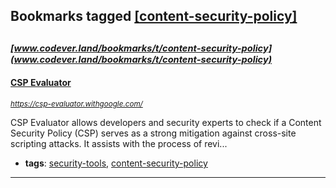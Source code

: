 ## Bookmarks tagged [[content-security-policy]](https://www.codever.land/search?q=[content-security-policy])

_<sup><sup>[www.codever.land/bookmarks/t/content-security-policy](www.codever.land/bookmarks/t/content-security-policy)</sup></sup>_
---
#### [CSP Evaluator](https://csp-evaluator.withgoogle.com/)
_<sup>https://csp-evaluator.withgoogle.com/</sup>_

CSP Evaluator allows developers and security experts to check if a Content Security Policy (CSP) serves as a strong mitigation against cross-site scripting attacks. It assists with the process of revi...
* **tags**: [security-tools](../tagged/security-tools.md), [content-security-policy](../tagged/content-security-policy.md)
---
